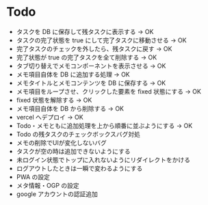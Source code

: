 # Todo

- タスクを DB に保存して残タスクに表示する → OK
- タスクの完了状態を true にして完了タスクに移動させる → OK
- 完了タスクのチェックを外したら、残タスクに戻す → OK
- 完了状態が true の完了タスクを全て削除する → OK
- タブ切り替えでメモコンポーネントを表示させる → OK
- メモ項目自体を DB に追加する処理 → OK
- メモタイトルとメモコンテンツを DB に保存する → OK
- メモ項目をループさせ、クリックした要素を fixed 状態にする → OK
- fixed 状態を解除する → OK
- メモ項目自体を DB から削除する → OK
- vercel へデプロイ → OK
- Todo・メモともに追加処理を上から順番に並ぶようにする → OK
- Todo の残タスクのチェックボックスバグ対処
- メモの削除でUIが変化しないバグ
- タスクが空の時は追加できないようにする
- 未ログイン状態でトップに入れないようにリダイレクトをかける
- ログアウトしたときは一瞬で変わるようにする
- PWA の設定
- メタ情報・OGP の設定
- google アカウントの認証追加
